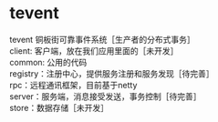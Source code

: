 # tevent
tevent 铜板街可靠事件系统［生产者的分布式事务］  
client:  客户端，放在我们应用里面的［未开发］  
common: 公用的代码  
registry：注册中心，提供服务注册和服务发现［待完善］  
rpc：远程通讯框架，目前基于netty  
server：服务端，消息接受发送，事务控制［待完善］  
store：数据存储［未开发］  


